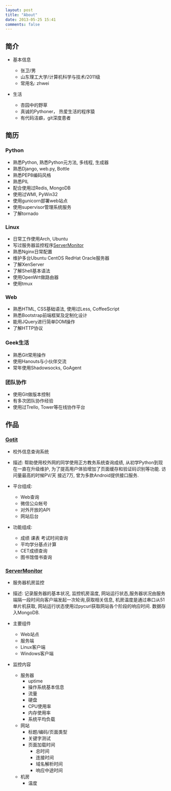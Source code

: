 ```yaml
---
layout: post
title: "About"
date: 2013-05-25 15:41
comments: false
---
```



## 简介

+ 基本信息
  - 张卫/男
  - 山东理工大学/计算机科学与技术/2011级
  - 常用名: zhwei

+ 生活
  - 杏园中的野草
  - 真诚的Pythoner， 热爱生活的程序猿
  - 有代码洁癖，git深度患者

## 简历

### Python

  + 熟悉Python, 熟悉Python元方法, 多线程, 生成器
  + 熟悉Django, web.py, Bottle
  + 熟悉PEP8编码风格
  + 熟悉PIL
  + 配合使用过Redis, MongoDB
  + 使用过WMI, PyWin32
  + 使用gunicorn部署web站点
  + 使用supervisor管理系统服务
  + 了解tornado

### Linux

  + 日常工作使用Arch, Ubuntu
  + 写过服务器监控程序[ServerMonitor](#ServerMonitor)
  + 熟悉Nginx日常配置
  + 维护多台Ubuntu CentOS RedHat Oracle服务器
  + 了解XenServer
  + 了解Shell基本语法
  + 使用OpenWrt做路由器
  + 使用tmux

### Web

  + 熟悉HTML, CSS基础语法, 使用过Less, CoffeeScript
  + 熟悉Bootstrap前端框架及定制化设计
  + 能用JQuery进行简单DOM操作
  + 了解HTTP协议

### Geek生活

  + 熟悉Git常用操作
  + 使用Hanouts与小伙伴交流
  + 常年使用Shadowsocks, GoAgent

### 团队协作

  + 使用Git做版本控制
  + 有多次团队协作经验
  + 使用过Trello, Tower等在线协作平台

## 作品

### [Gotit](https://github.com/zhwei/gotit)

  + 校外信息查询系统
  + 描述: 帮助使用校外网的同学使用正方教务系统查询成绩, 从初学Python到现在一直在升级维护, 为了提高用户体验增加了页面缓存和验证码识别等功能. 访问量最高的时候PV/天 接近7万, 曾为多款Android提供接口服务.

  + 平台组成:
    - Web查询
    - 微信公众帐号
    - 对外开放的API
    - 网站后台

  + 功能组成:
    - 成绩 课表 考试时间查询
    - 平均学分基点计算
    - CET成绩查询
    - 图书馆借书查询

### [ServerMonitor](http://git.oschina.net/zhwei/ServerMonitor)

  + 服务器机房监控
  + 描述: 记录服务器的基本状况, 监控机房温度, 网站运行状态,服务器状况由服务端隔一段时间向客户端发起一次轮询,获取相关信息, 机房温度是通过串口从51单片机获取, 网站运行状态使用过pycurl获取网站各个阶段的响应时间. 数据存入MongoDB.

  + 主要组件
    - Web站点
    - 服务端
    - Linux客户端
    - Windows客户端

  + 监控内容
    - 服务器
      + uptime
      + 操作系统基本信息
      + 流量
      + 硬盘
      + CPU使用率
      + 内存使用率
      + 系统平均负载
    - 网站
      + 标题/编码/页面类型
      + 关键字测试
      + 页面加载时间
        - 总时间
        - 连接时间
        - 域名解析时间
        - 响应中途时间
    - 机房
      + 温度


